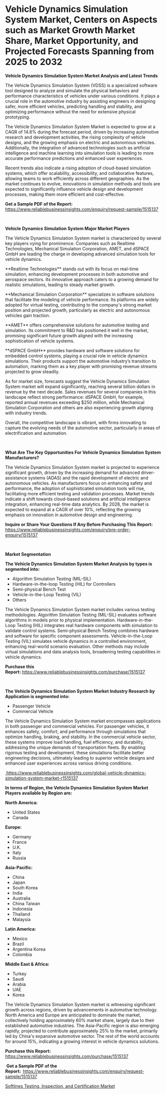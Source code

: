 <p><h1>Vehicle Dynamics Simulation System Market, Centers on Aspects such as Market Growth Market Share, Market Opportunity, and Projected Forecasts Spanning from 2025 to 2032</h1></p><p><strong>Vehicle Dynamics Simulation System Market Analysis and Latest Trends</strong></p>
<p><p>The Vehicle Dynamics Simulation System (VDSS) is a specialized software tool designed to analyze and simulate the physical behaviors and performance characteristics of vehicles under various conditions. It plays a crucial role in the automotive industry by assisting engineers in designing safer, more efficient vehicles, predicting handling and stability, and optimizing performance without the need for extensive physical prototyping. </p><p>The Vehicle Dynamics Simulation System Market is expected to grow at a CAGR of 14.8% during the forecast period, driven by increasing automotive research and development activities, the rising complexity of vehicle designs, and the growing emphasis on electric and autonomous vehicles. Additionally, the integration of advanced technologies such as artificial intelligence and machine learning into simulation tools is leading to more accurate performance predictions and enhanced user experiences. </p><p>Recent trends also indicate a rising adoption of cloud-based simulation systems, which offer scalability, accessibility, and collaborative features, allowing teams to work efficiently across different geographies. As the market continues to evolve, innovations in simulation methods and tools are expected to significantly influence vehicle design and development processes, making them more efficient and cost-effective.</p></p>
<p><strong>Get a Sample PDF of the Report:&nbsp;</strong> <a href="https://www.reliablebusinessinsights.com/enquiry/request-sample/1515137?utm_campaign=2752&utm_medium=2&utm_source=Github&utm_content=ia&utm_term=11032025&utm_id=vehicle-dynamics-simulation-system">https://www.reliablebusinessinsights.com/enquiry/request-sample/1515137</a></p>
<p>&nbsp;</p>
<p><strong>Vehicle Dynamics Simulation System Major Market Players</strong></p>
<p><p>The Vehicle Dynamics Simulation System market is characterized by several key players vying for prominence. Companies such as Realtime Technologies, Mechanical Simulation Corporation, AMET, and dSPACE GmbH are leading the charge in developing advanced simulation tools for vehicle dynamics.</p><p>**Realtime Technologies** stands out with its focus on real-time simulation, enhancing development processes in both automotive and aerospace sectors. Its innovative approach caters to a growing demand for realistic simulations, leading to steady market growth. </p><p>**Mechanical Simulation Corporation** specializes in software solutions that facilitate the modeling of vehicle performance. Its platforms are widely adopted for virtual testing, contributing to the company's strong market position and projected growth, particularly as electric and autonomous vehicles gain traction.</p><p>**AMET** offers comprehensive solutions for automotive testing and simulation. Its commitment to R&D has positioned it well in the market, promising significant future growth aligned with the increasing sophistication of vehicle systems.</p><p>**dSPACE GmbH** provides hardware and software solutions for embedded control systems, playing a crucial role in vehicle dynamics simulations. Their products support the automotive industry’s transition to automation, marking them as a key player with promising revenue streams projected to grow steadily.</p><p>As for market size, forecasts suggest the Vehicle Dynamics Simulation System market will expand significantly, reaching several billion dollars in revenue by the next decade. Sales revenues for several companies in this landscape reflect strong performance: dSPACE GmbH, for example, reported annual revenues exceeding $250 million, while Mechanical Simulation Corporation and others are also experiencing growth aligning with industry trends.</p><p>Overall, the competitive landscape is vibrant, with firms innovating to capture the evolving needs of the automotive sector, particularly in areas of electrification and automation.</p></p>
<p>&nbsp;</p>
<p><strong>What Are The Key Opportunities For Vehicle Dynamics Simulation System Manufacturers?</strong></p>
<p><p>The Vehicle Dynamics Simulation System market is projected to experience significant growth, driven by the increasing demand for advanced driver-assistance systems (ADAS) and the rapid development of electric and autonomous vehicles. As manufacturers focus on enhancing safety and performance, the adoption of sophisticated simulation tools will rise, facilitating more efficient testing and validation processes. Market trends indicate a shift towards cloud-based solutions and artificial intelligence integration, enhancing real-time data analytics. By 2028, the market is expected to expand at a CAGR of over 10%, reflecting the growing emphasis on innovation in automotive design and engineering.</p></p>
<p><strong>Inquire or Share Your Questions If Any Before Purchasing This Report:</strong> <a href="https://www.reliablebusinessinsights.com/enquiry/pre-order-enquiry/1515137?utm_campaign=2752&utm_medium=2&utm_source=Github&utm_content=ia&utm_term=11032025&utm_id=vehicle-dynamics-simulation-system">https://www.reliablebusinessinsights.com/enquiry/pre-order-enquiry/1515137</a></p>
<p>&nbsp;</p>
<p><strong>Market Segmentation</strong></p>
<p><strong>The Vehicle Dynamics Simulation System Market Analysis by types is segmented into:</strong></p>
<p><ul><li>Algorithm Simulation Testing (MIL-SIL)</li><li>Hardware-in-the-loop Testing (HIL) for Controllers</li><li>Semi-physical Bench Test</li><li>Vehicle-in-the-Loop Testing (VIL)</li><li>Others</li></ul></p>
<p><p>The Vehicle Dynamics Simulation System market includes various testing methodologies. Algorithm Simulation Testing (MIL-SIL) evaluates software algorithms in models prior to physical implementation. Hardware-in-the-Loop Testing (HIL) integrates real hardware components with simulation to validate control systems. Semi-physical Bench Testing combines hardware and software for specific component assessments. Vehicle-in-the-Loop Testing (VIL) simulates vehicle dynamics in a controlled environment, enhancing real-world scenario evaluation. Other methods may include virtual simulations and data analysis tools, broadening testing capabilities in vehicle dynamics.</p></p>
<p><strong>Purchase this Report:&nbsp;</strong><a href="https://www.reliablebusinessinsights.com/purchase/1515137?utm_campaign=2752&utm_medium=2&utm_source=Github&utm_content=ia&utm_term=11032025&utm_id=vehicle-dynamics-simulation-system">https://www.reliablebusinessinsights.com/purchase/1515137</a></p>
<p>&nbsp;</p>
<p><strong>The Vehicle Dynamics Simulation System Market Industry Research by Application is segmented into:</strong></p>
<p><ul><li>Passenger Vehicle</li><li>Commercial Vehicle</li></ul></p>
<p><p>The Vehicle Dynamics Simulation System market encompasses applications in both passenger and commercial vehicles. For passenger vehicles, it enhances safety, comfort, and performance through simulations that optimize handling, braking, and stability. In the commercial vehicle sector, these systems improve load handling, fuel efficiency, and durability, addressing the unique demands of transportation fleets. By enabling rigorous testing and development, these simulations facilitate better engineering decisions, ultimately leading to superior vehicle designs and enhanced user experiences across various driving conditions.</p></p>
<p><a href="https://www.reliablebusinessinsights.com/global-vehicle-dynamics-simulation-system-market-r1515137?utm_campaign=2752&utm_medium=2&utm_source=Github&utm_content=ia&utm_term=11032025&utm_id=vehicle-dynamics-simulation-system">&nbsp;https://www.reliablebusinessinsights.com/global-vehicle-dynamics-simulation-system-market-r1515137</a></p>
<p><strong>In terms of Region, the Vehicle Dynamics Simulation System Market Players available by Region are:</strong></p>
<p>
    <p> <strong> North America: </strong>
        <ul>
            <li>United States</li>
            <li>Canada</li>
        </ul>
        </p> 
    <p> <strong> Europe: </strong>
        <ul>
            <li>Germany</li>
            <li>France</li>
            <li>U.K.</li>
            <li>Italy</li>
            <li>Russia</li>
        </ul>
        </p> 
    <p> <strong> Asia-Pacific: </strong>
        <ul>
            <li>China</li>
            <li>Japan</li>
            <li>South Korea</li>
            <li>India</li>
            <li>Australia</li>
            <li>China Taiwan</li>
            <li>Indonesia</li>
            <li>Thailand</li>
            <li>Malaysia</li>
        </ul>
        </p> 
    <p> <strong> Latin America: </strong>
        <ul>
            <li>Mexico</li>
            <li>Brazil</li>
            <li>Argentina Korea</li>
            <li>Colombia</li>
        </ul>
        </p> 
    <p> <strong> Middle East & Africa: </strong>
        <ul>
            <li>Turkey</li>
            <li>Saudi</li>
            <li>Arabia</li>
            <li>UAE</li>
            <li>Korea</li>
        </ul>
    </p>
    </p>
<p><p>The Vehicle Dynamics Simulation System market is witnessing significant growth across regions, driven by advancements in automotive technology. North America and Europe are anticipated to dominate the market, collectively holding approximately 60% market share, largely due to their established automotive industries. The Asia-Pacific region is also emerging rapidly, projected to contribute approximately 25% to the market, primarily led by China's expansive automotive sector. The rest of the world accounts for around 15%, indicating a growing interest in vehicle dynamics solutions.</p></p>
<p><strong>Purchase this Report: </strong><a href="https://www.reliablebusinessinsights.com/purchase/1515137?utm_campaign=2752&utm_medium=2&utm_source=Github&utm_content=ia&utm_term=11032025&utm_id=vehicle-dynamics-simulation-system">https://www.reliablebusinessinsights.com/purchase/1515137</a></p>
<p>&nbsp;<strong>Get a Sample PDF of the Report:&nbsp;&nbsp;</strong><a href="https://www.reliablebusinessinsights.com/enquiry/request-sample/1515137?utm_campaign=2752&utm_medium=2&utm_source=Github&utm_content=ia&utm_term=11032025&utm_id=vehicle-dynamics-simulation-system">https://www.reliablebusinessinsights.com/enquiry/request-sample/1515137</a></p>
<p><strong></strong></p>
<p><p><a href="https://github.com/borknyberg/Market-Research-Report-List-1/blob/main/softlines-testing-inspection-and-certification-market.md?utm_campaign=2752&utm_medium=2&utm_source=Github&utm_content=ia&utm_term=11032025&utm_id=vehicle-dynamics-simulation-system">Softlines Testing, Inspection, and Certification Market</a></p></p>